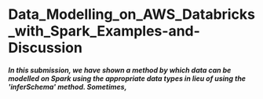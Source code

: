 # Data_Modelling_on_AWS_Databricks_with_Spark_Examples-and-Discussion

##### In this submission, we have shown a method by which data can be modelled on Spark using the appropriate data types in lieu of using the 'inferSchema' method. Sometimes, 
